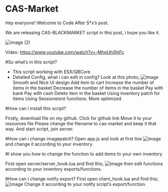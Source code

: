# CAS-Market

Hey everyone!
Welcome to Code After S*x’s post.

We are releasing CAS-BLACKMARKET script in this post, i hope you like it.

![image (2)](https://github.com/mb-later/CAS-Market/assets/68826839/1fd2fde3-7522-4531-ba4d-f6baf9e78d03)

Video: https://www.youtube.com/watch?v=-MheUh0hjFc

#So what’s in this script?

* This script working with ESX/QBCore
* Detailed Config, what i can edit in config? Look at this photo;
![image](https://github.com/mb-later/CAS-Market/assets/68826839/90d6950d-6028-487d-b181-39753faf6b99)
Smooth and Nice UI design
Add item to cart
Increase the number of items in the basket
Decrease the number of items in the basket
Pay with bank
Pay with cash
Delete item in the basket
Using inventory patch for items
Using Sessionstore functions.
More optimized

#How can i install this script?

Firstly, download file on my github. Click for github link
Move it to your resources file
Please change the filename to cas-market and keep it that way.
And start script, join server.

#How can i change imagepatch?
Open app.js and look at first line
![image](https://github.com/mb-later/CAS-Market/assets/68826839/db91b117-8dbf-416b-9688-480d60a5f553)
and change it according to your inventory.

#I show you how to change the function to add items to your own inventory

First open server/server_hook.lua and find this;
![image](https://github.com/mb-later/CAS-Market/assets/68826839/152e1f65-6e8a-48af-9367-edf91bf3f71e)
then edit functions according to your inventory exports/functions.


#How can i change notify export?
First open client_hook.lua and find this;
![image](https://github.com/mb-later/CAS-Market/assets/68826839/d35852ea-ce2c-47ff-92e2-ee36c37803a3)
Change it according to your notify script’s export/function.





